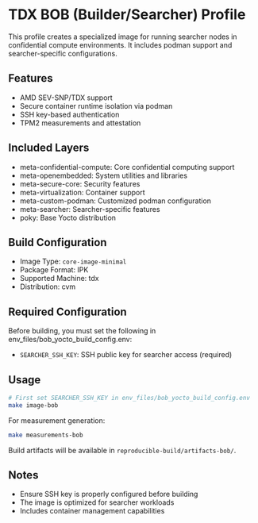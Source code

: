 # TDX BOB (Builder/Searcher) Profile

This profile creates a specialized image for running searcher nodes in confidential compute environments. It includes podman support and searcher-specific configurations.

## Features
- AMD SEV-SNP/TDX support
- Secure container runtime isolation via podman
- SSH key-based authentication
- TPM2 measurements and attestation

## Included Layers
- meta-confidential-compute: Core confidential computing support
- meta-openembedded: System utilities and libraries
- meta-secure-core: Security features
- meta-virtualization: Container support
- meta-custom-podman: Customized podman configuration
- meta-searcher: Searcher-specific features
- poky: Base Yocto distribution

## Build Configuration
- Image Type: `core-image-minimal`
- Package Format: IPK
- Supported Machine: tdx
- Distribution: cvm

## Required Configuration
Before building, you must set the following in env_files/bob_yocto_build_config.env:
- `SEARCHER_SSH_KEY`: SSH public key for searcher access (required)

## Usage
```bash
# First set SEARCHER_SSH_KEY in env_files/bob_yocto_build_config.env
make image-bob
```

For measurement generation:
```bash
make measurements-bob
```

Build artifacts will be available in `reproducible-build/artifacts-bob/`.

## Notes
- Ensure SSH key is properly configured before building
- The image is optimized for searcher workloads
- Includes container management capabilities
